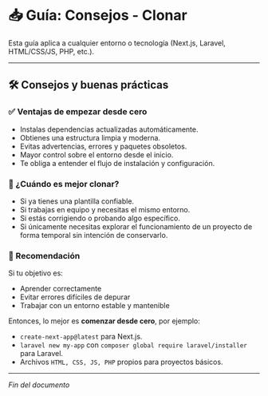 # 📥 Guía: Consejos - Clonar

Esta guía aplica a cualquier entorno o tecnología (Next.js, Laravel, HTML/CSS/JS, PHP, etc.).

---

## 🛠 Consejos y buenas prácticas

### ✅ Ventajas de empezar desde cero

- Instalas dependencias actualizadas automáticamente.
- Obtienes una estructura limpia y moderna.
- Evitas advertencias, errores y paquetes obsoletos.
- Mayor control sobre el entorno desde el inicio.
- Te obliga a entender el flujo de instalación y configuración.

### 🤔 ¿Cuándo es mejor clonar?

- Si ya tienes una plantilla confiable.
- Si trabajas en equipo y necesitas el mismo entorno.
- Si estás corrigiendo o probando algo específico.
- Si únicamente necesitas explorar el funcionamiento de un proyecto de forma temporal sin intención de conservarlo.

### 🧠 Recomendación

Si tu objetivo es:

- Aprender correctamente
- Evitar errores difíciles de depurar
- Trabajar con un entorno estable y mantenible

Entonces, lo mejor es **comenzar desde cero**, por ejemplo:

- `create-next-app@latest` para Next.js.
- `laravel new my-app` con `composer global require laravel/installer` para Laravel.
- Archivos `HTML, CSS, JS, PHP` propios para proyectos básicos.

---

*Fin del documento*
